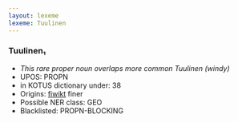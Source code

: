 ```yaml
---
layout: lexeme
lexeme: Tuulinen
---
```


###  Tuulinen₁

* _This rare proper noun overlaps more common *Tuulinen* (windy)_
* UPOS:  PROPN
* in KOTUS dictionary under:  38
* Origins: [fiwikt](https://fi.wiktionary.org/wiki/Tuulinen) finer 
* Possible NER class:  GEO
* Blacklisted:  PROPN-BLOCKING

